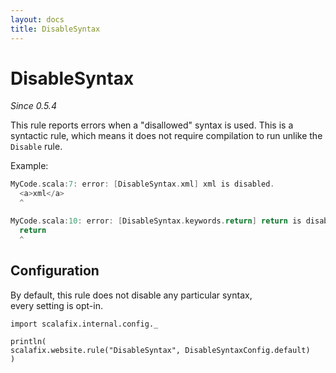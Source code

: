 ```yaml
---
layout: docs
title: DisableSyntax
---
```


# DisableSyntax

_Since 0.5.4_

This rule reports errors when a "disallowed" syntax is used.
This is a syntactic rule, which means it does not require compilation to
run unlike the `Disable` rule.

Example:

```scala
MyCode.scala:7: error: [DisableSyntax.xml] xml is disabled.
  <a>xml</a>
  ^
```

```scala
MyCode.scala:10: error: [DisableSyntax.keywords.return] return is disabled.
  return
  ^
```

## Configuration

By default, this rule does not disable any particular syntax,		
every setting is opt-in.

```tut:invisible
import scalafix.internal.config._
```
```tut:passthrough
println(
scalafix.website.rule("DisableSyntax", DisableSyntaxConfig.default)
)
```

